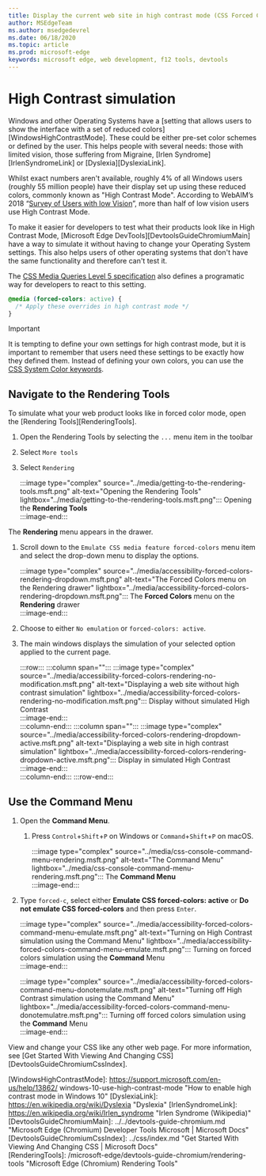 ```yaml
---
title: Display the current web site in high contrast mode (CSS Forced Color)
author: MSEdgeTeam
ms.author: msedgedevrel
ms.date: 06/18/2020
ms.topic: article
ms.prod: microsoft-edge
keywords: microsoft edge, web development, f12 tools, devtools
---
```


# High Contrast simulation  

Windows and other Operating Systems have a [setting that allows users to show the interface with a set of reduced colors][WindowsHighContrastMode]. These could be either pre-set color schemes or defined by the user. This helps people with several needs: those with limited vision, those suffering from Migraine, [Irlen Syndrome][IrlenSyndromeLink] or [Dyslexia][DyslexiaLink]. 

Whilst exact numbers aren't available, roughly 4% of all Windows users (roughly 55 million people) have their display set up using these reduced colors, commonly known as "High Contrast Mode". According to WebAIM’s 2018 “[Survey of Users with low Vision][WebAimSurvey]”, more than half of low vision users use High Contrast Mode.

To make it easier for developers to test what their products look like in High Contrast Mode, [Microsoft Edge DevTools][DevtoolsGuideChromiumMain] have a way to simulate it without having to change your Operating System settings. This also helps users of other operating systems that don't have the same functionality and therefore can't test it.

The [CSS Media Queries Level 5 specification][MediaQuerySpecification] also defines a programatic way for developers to react to this setting. 

```css
@media (forced-colors: active) {
  /* Apply these overrides in high contrast mode */
}
```  

> [!IMPORTANT]
> It is tempting to define your own settings for high contrast mode, but it is important to remember that users need these settings to be exactly how they defined them. Instead of defining your own colors, you can use the [CSS System Color keywords][CSSSystemColors].


## Navigate to the Rendering Tools  

To simulate what your web product looks like in forced color mode, open the [Rendering Tools][RenderingTools].  

1.  Open the Rendering Tools by selecting the `...` menu item in the toolbar  
1.  Select `More tools`  
1.  Select `Rendering`  
    
    :::image type="complex" source="../media/getting-to-the-rendering-tools.msft.png" alt-text="Opening the Rendering Tools" lightbox="../media/getting-to-the-rendering-tools.msft.png":::
       Opening the **Rendering Tools**  
    :::image-end:::  

The **Rendering** menu appears in the drawer.  

1.  Scroll down to the `Emulate CSS media feature forced-colors` menu item and select the drop-down menu to display the options.  
    
    :::image type="complex" source="../media/accessibility-forced-colors-rendering-dropdown.msft.png" alt-text="The Forced Colors menu on the Rendering drawer" lightbox="../media/accessibility-forced-colors-rendering-dropdown.msft.png":::
       The **Forced Colors** menu on the **Rendering** drawer  
    :::image-end:::  
    
1.  Choose to either `No emulation` or `forced-colors: active`. 
    
1.  The main windows displays the simulation of your selected option applied to the current page.  
    
    :::row:::
       :::column span="":::
          :::image type="complex" source="../media/accessibility-forced-colors-rendering-no-modification.msft.png" alt-text="Displaying a web site without high contrast simulation" lightbox="../media/accessibility-forced-colors-rendering-no-modification.msft.png":::
             Display without simulated High Contrast  
          :::image-end:::  
       :::column-end:::
       :::column span="":::
          :::image type="complex" source="../media/accessibility-forced-colors-rendering-dropdown-active.msft.png" alt-text="Displaying a web site in high contrast simulation" lightbox="../media/accessibility-forced-colors-rendering-dropdown-active.msft.png":::
             Display in simulated High Contrast  
          :::image-end:::  
       :::column-end:::
    :::row-end:::
    
## Use the Command Menu  

1.  Open the **Command Menu**.  
    1.  Press `Control`+`Shift`+`P`  on Windows or `Command`+`Shift`+`P` on macOS.  
        
        :::image type="complex" source="../media/css-console-command-menu-rendering.msft.png" alt-text="The Command Menu" lightbox="../media/css-console-command-menu-rendering.msft.png":::
           The **Command Menu**  
        :::image-end:::   

1.  Type `forced-c`, select either **Emulate CSS forced-colors: active** or **Do not emulate CSS forced-colors**  and then press `Enter`.  
    
    :::image type="complex" source="../media/accessibility-forced-colors-command-menu-emulate.msft.png" alt-text="Turning on High Contrast simulation using the Command Menu" lightbox="../media/accessibility-forced-colors-command-menu-emulate.msft.png":::
       Turning on forced colors simulation using the **Command** Menu  
    :::image-end:::  

    :::image type="complex" source="../media/accessibility-forced-colors-command-menu-donotemulate.msft.png" alt-text="Turning off High Contrast simulation using the Command Menu" lightbox="../media/accessibility-forced-colors-command-menu-donotemulatre.msft.png":::
       Turning off forced colors simulation using the **Command** Menu  
    :::image-end:::  

    
View and change your CSS like any other web page.  For more information, see [Get Started With Viewing And Changing CSS][DevtoolsGuideChromiumCssIndex].  

<!-- links --> 

[CSSSystemColors]: https://drafts.csswg.org/css-color/#css-system-colors
[MediaQuerySpecification]: https://drafts.csswg.org/mediaqueries-5/#forced-colors "CSS Media Queries Specification on forced colors"
[WebAimSurvey]: https://webaim.org/projects/lowvisionsurvey2/#contrastMode "WebAim Survey on low vision"
[WindowsHighContrastMode]: https://support.microsoft.com/en-us/help/13862/ windows-10-use-high-contrast-mode "How to enable high contrast mode in Windows 10"
[DyslexiaLink]: https://en.wikipedia.org/wiki/Dyslexia "Dyslexia"
[IrlenSyndromeLink]: https://en.wikipedia.org/wiki/Irlen_syndrome "Irlen Syndrome (Wikipedia)"
[DevtoolsGuideChromiumMain]: ../../devtools-guide-chromium.md "Microsoft Edge (Chromium) Developer Tools  Microsoft | Microsoft Docs"  
[DevtoolsGuideChromiumCssIndex]: ../css/index.md "Get Started With Viewing And Changing CSS | Microsoft Docs"  
[RenderingTools]: /microsoft-edge/devtools-guide-chromium/rendering-tools "Microsoft Edge (Chromium) Rendering Tools"  
